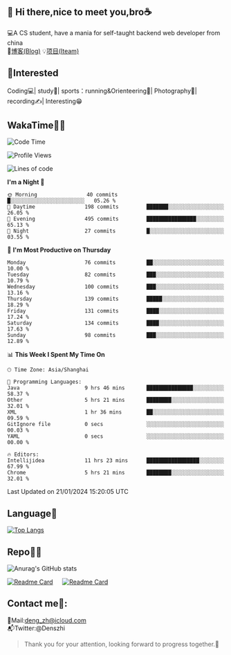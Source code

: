 👋 Hi there,nice to meet you,bro☕
---
💻A CS student, have a mania for self-taught backend web developer from china   
📌[博客(Blog)](https://github.com/HealUP/MyBlog)
💡[项目(Iteam)](https://healup.github.io/)

 <!-- waka-box start -->
 <!-- waka-box end -->
 
🧲**Interested**
--
Coding💻| study📖| sports：running&Orienteering🏃‍| Photography📸| recording✍️| Interesting😁

WakaTime👨‍💻
---
<!--START_SECTION:waka-->
![Code Time](http://img.shields.io/badge/Code%20Time-580%20hrs%2037%20mins-blue)

![Profile Views](http://img.shields.io/badge/Profile%20Views-1-blue)

![Lines of code](https://img.shields.io/badge/From%20Hello%20World%20I%27ve%20Written-205.0%20thousand%20lines%20of%20code-blue)

**I'm a Night 🦉** 

```text
🌞 Morning                40 commits          █░░░░░░░░░░░░░░░░░░░░░░░░   05.26 % 
🌆 Daytime                198 commits         ███████░░░░░░░░░░░░░░░░░░   26.05 % 
🌃 Evening                495 commits         ████████████████░░░░░░░░░   65.13 % 
🌙 Night                  27 commits          █░░░░░░░░░░░░░░░░░░░░░░░░   03.55 % 
```
📅 **I'm Most Productive on Thursday** 

```text
Monday                   76 commits          ██░░░░░░░░░░░░░░░░░░░░░░░   10.00 % 
Tuesday                  82 commits          ███░░░░░░░░░░░░░░░░░░░░░░   10.79 % 
Wednesday                100 commits         ███░░░░░░░░░░░░░░░░░░░░░░   13.16 % 
Thursday                 139 commits         █████░░░░░░░░░░░░░░░░░░░░   18.29 % 
Friday                   131 commits         ████░░░░░░░░░░░░░░░░░░░░░   17.24 % 
Saturday                 134 commits         ████░░░░░░░░░░░░░░░░░░░░░   17.63 % 
Sunday                   98 commits          ███░░░░░░░░░░░░░░░░░░░░░░   12.89 % 
```


📊 **This Week I Spent My Time On** 

```text
🕑︎ Time Zone: Asia/Shanghai

💬 Programming Languages: 
Java                     9 hrs 46 mins       ███████████████░░░░░░░░░░   58.37 % 
Other                    5 hrs 21 mins       ████████░░░░░░░░░░░░░░░░░   32.01 % 
XML                      1 hr 36 mins        ██░░░░░░░░░░░░░░░░░░░░░░░   09.59 % 
GitIgnore file           0 secs              ░░░░░░░░░░░░░░░░░░░░░░░░░   00.03 % 
YAML                     0 secs              ░░░░░░░░░░░░░░░░░░░░░░░░░   00.00 % 

🔥 Editors: 
Intellijidea             11 hrs 23 mins      █████████████████░░░░░░░░   67.99 % 
Chrome                   5 hrs 21 mins       ████████░░░░░░░░░░░░░░░░░   32.01 % 
```


 Last Updated on 21/01/2024 15:20:05 UTC
<!--END_SECTION:waka-->

Language🚀
---
[![Top Langs](https://github-readme-stats.vercel.app/api/top-langs/?username=HealUP&layout=compact&hide_border=true)](https://github.com/HealUP)

Repo🧑‍💻
---
![Anurag's GitHub stats](https://github-readme-stats.vercel.app/api?username=HealUP&count_private=true&show_icons=true&theme=gruvbox&hide_border=true) 

[![Readme Card](https://github-readme-stats.vercel.app/api/pin/?username=HealUP&repo=InternetEy&theme=transparent)](https://github.com/HealUP/InternetEy) &emsp;
[![Readme Card](https://github-readme-stats.vercel.app/api/pin/?username=HealUP&repo=CampusExperience&theme=transparent)](https://github.com/HealUP/CampusExperience)


Contact me📱:
---
📮Mail:deng_zh@icloud.com  
📬Twitter:@Denszhi  

> Thank you for your attention, looking forward to progress together.🎉
